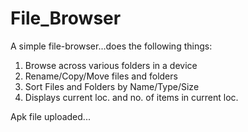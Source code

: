 File_Browser
============
A simple file-browser...does the following things:
1. Browse across various folders in a device
2. Rename/Copy/Move files and folders
3. Sort Files and Folders by Name/Type/Size
4. Displays current loc. and no. of items in current loc.

Apk file uploaded...

